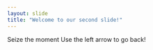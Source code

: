 ```yaml
---
layout: slide
title: "Welcome to our second slide!"
---
```

Seize the moment
Use the left arrow to go back!
